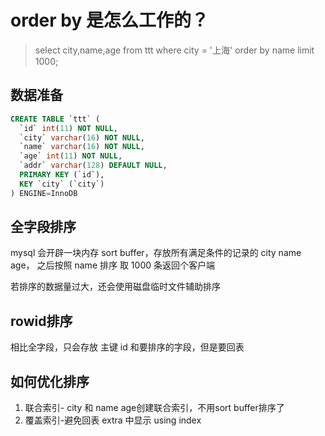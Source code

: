 # order by 是怎么工作的？

> select city,name,age from ttt where city = '上海' order by name limit 1000;

## 数据准备

``` sql
CREATE TABLE `ttt` (
  `id` int(11) NOT NULL,
  `city` varchar(16) NOT NULL,
  `name` varchar(16) NOT NULL,
  `age` int(11) NOT NULL,
  `addr` varchar(128) DEFAULT NULL,
  PRIMARY KEY (`id`),
  KEY `city` (`city`)
) ENGINE=InnoDB
```

## 全字段排序

mysql 会开辟一块内存 sort buffer，存放所有满足条件的记录的 city name age，
之后按照 name 排序 取 1000 条返回个客户端  

若排序的数据量过大，还会使用磁盘临时文件辅助排序  

## rowid排序

相比全字段，只会存放 主键 id 和要排序的字段，但是要回表

## 如何优化排序

1. 联合索引- city 和 name age创建联合索引，不用sort buffer排序了
2. 覆盖索引-避免回表 extra 中显示 using index



